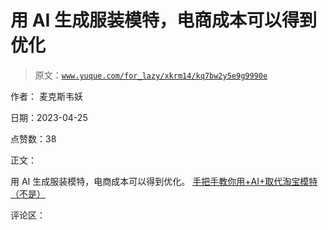 # 用 AI 生成服装模特，电商成本可以得到优化

> 原文：[`www.yuque.com/for_lazy/xkrm14/kq7bw2y5e9g9990e`](https://www.yuque.com/for_lazy/xkrm14/kq7bw2y5e9g9990e)

作者： 麦克斯韦妖

日期：2023-04-25

点赞数：38

正文：

用 AI 生成服装模特，电商成本可以得到优化。 [手把手教你用+AI+取代淘宝模特（不是）](https://mp.weixin.qq.com/s/8w8sqjB3aWNJPsgjKGdtkA?from=singlemessage&isappinstalled=0&scene=1&clicktime=1682432433&enterid=1682432433)

评论区：



